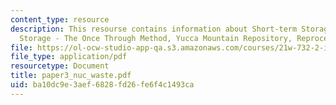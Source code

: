 ```yaml
---
content_type: resource
description: This resourse contains information about Short-term Storage,  Long-term
  Storage - The Once Through Method, Yucca Mountain Repository, Reprocessing.
file: https://ol-ocw-studio-app-qa.s3.amazonaws.com/courses/21w-732-2-introduction-to-technical-communication-ethics-in-science-and-technology-fall-2006/ba10dc9e3aef6828fd26fe6f4c1493ca_paper3_nuc_waste.pdf
file_type: application/pdf
resourcetype: Document
title: paper3_nuc_waste.pdf
uid: ba10dc9e-3aef-6828-fd26-fe6f4c1493ca
---
```

